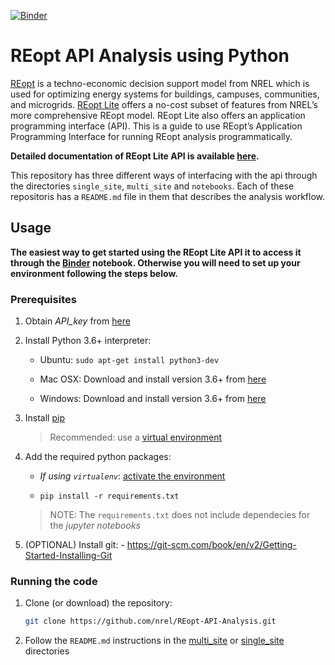 [![Binder](https://mybinder.org/badge_logo.svg)](https://mybinder.org/v2/gh/NREL/REopt-API-Analysis/master?filepath=notebook%2FREopt_Lite_API_Demo.ipynb)

# REopt API Analysis using Python

[REopt](https://reopt.nrel.gov/) is a techno-economic decision support model
from NREL which is used for optimizing energy systems for buildings, campuses,
communities, and microgrids. [REopt Lite](https://reopt.nrel.gov/tool) offers a
no-cost subset of features from NREL’s more comprehensive REopt model. REopt
Lite also offers an application programming interface (API). This is a guide to
use REopt’s Application Programming Interface for running REopt analysis
programmatically.

**Detailed documentation of REopt Lite API is available
[here](https://developer.nrel.gov/docs/energy-optimization/reopt-v1/).**

This repository has three different ways of interfacing with the api through the
directories `single_site`, `multi_site` and `notebooks`. Each of these
repositoris has a `README.md` file in them that describes the analysis workflow.


## Usage

**The easiest way to get started using the REopt Lite API it to access it
through the
[Binder](https://mybinder.org/v2/gh/NREL/REopt-API-Analysis/master?filepath=notebook%2FREopt_Lite_API_Demo.ipynb)
notebook. Otherwise you will need to set up your environment following the steps
below.**


### Prerequisites

1. Obtain *API\_key* from [here](https://developer.nrel.gov/signup/)

2. Install Python 3.6+ interpreter:

    - Ubuntu: `sudo apt-get install python3-dev`

    - Mac OSX: Download and install version 3.6+ from
      [here](https://www.python.org/downloads/mac-osx/)

    - Windows: Download and install version 3.6+ from
      [here](https://www.python.org/downloads/windows/)

3. Install [pip](https://pip.pypa.io/en/stable/installing/)

    > Recommended: use a [virtual
    > environment](https://virtualenv.pypa.io/en/stable/installation/)

4. Add the required python packages:

    - *If using `virtualenv`*: [activate
      the environment](https://virtualenv.pypa.io/en/stable/userguide/)

    - `pip install -r requirements.txt`

    > NOTE: The `requirements.txt` does not include dependecies for the *jupyter
    > notebooks*

5. (OPTIONAL) Install git: - https://git-scm.com/book/en/v2/Getting-Started-Installing-Git


### Running the code

1.  Clone (or download) the repository:

    ``` bash
    git clone https://github.com/nrel/REopt-API-Analysis.git
    ```

2.  Follow the `README.md` instructions in the
    [multi\_site](https://github.com/NREL/REopt-API-Analysis/multi_site/README.md) or
    [single\_site](https://github.com/NREL/REopt-API-Analysis/single_site/README.md) directories
